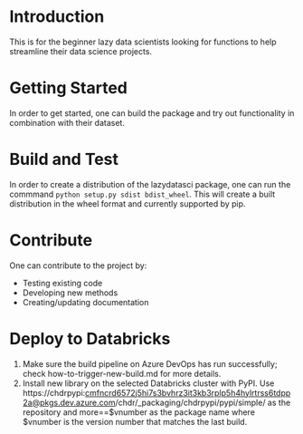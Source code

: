 # Introduction 
This is for the beginner lazy data scientists looking for functions to help streamline their data science projects.

# Getting Started
In order to get started, one can build the package and try out functionality in combination with their dataset.

# Build and Test
In order to create a distribution of the lazydatasci package, one can run the commmand ```python setup.py sdist bdist_wheel```. This will create a built distribution in the wheel format and currently supported by pip.

# Contribute
One can contribute to the project by:
* Testing existing code
* Developing new methods
* Creating/updating documentation

# Deploy to Databricks
1. Make sure the build pipeline on Azure DevOps has run successfully; check how-to-trigger-new-build.md for more details.
2. Install new library on the selected Databricks cluster with PyPI. Use https://chdrpypi:cmfncrd6572j5hi7s3bvhrz3it3kb3rplp5h4hylrtrss6tdpp2a@pkgs.dev.azure.com/chdr/_packaging/chdrpypi/pypi/simple/ as the repository and more==$vnumber as the package name where $vnumber is the version number that matches the last build.
